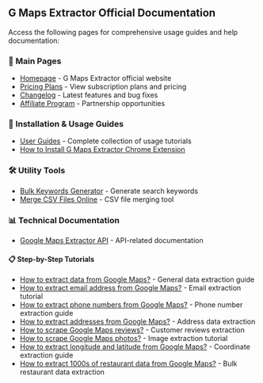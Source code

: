 ## G Maps Extractor Official Documentation

Access the following pages for comprehensive usage guides and help documentation:

### 📖 Main Pages
- [Homepage](https://gmapsextractor.com/) - G Maps Extractor official website
- [Pricing Plans](https://gmapsextractor.com/pricing) - View subscription plans and pricing
- [Changelog](https://gmapsextractor.com/changelog) - Latest features and bug fixes
- [Affiliate Program](https://gmapsextractor.com/affiliates) - Partnership opportunities

### 🚀 Installation & Usage Guides
- [User Guides](https://gmapsextractor.com/guides) - Complete collection of usage tutorials
- [How to Install G Maps Extractor Chrome Extension](https://gmapsextractor.com/how-to-install-g-maps-extractor-chrome-extension)

### 🛠️ Utility Tools
- [Bulk Keywords Generator](https://gmapsextractor.com/bulk-keywords-generator.html) - Generate search keywords
- [Merge CSV Files Online](https://gmapsextractor.com/merge-csv-files-online.html) - CSV file merging tool

### 📊 Technical Documentation
- [Google Maps Extractor API](https://gmapsextractor.com/google-maps-api) - API-related documentation


#### 📋 Step-by-Step Tutorials

- [How to extract data from Google Maps?](https://gmapsextractor.com/articles/how-to-extract-data-from-google-maps) - General data extraction guide
- [How to extract email address from Google Maps?](https://gmapsextractor.com/articles/how-to-extract-emails-from-google-maps) - Email extraction tutorial
- [How to extract phone numbers from Google Maps?](https://gmapsextractor.com/articles/how-to-extract-phone-numbers-from-google-maps) - Phone number extraction guide
- [How to extract addresses from Google Maps?](https://gmapsextractor.com/articles/how-to-extract-addresses-from-google-maps) - Address data extraction
- [How to scrape Google Maps reviews?](https://gmapsextractor.com/articles/how-to-scrape-google-maps-reviews) - Customer reviews extraction
- [How to scrape Google Maps photos?](https://gmapsextractor.com/articles/how-to-scrape-google-maps-photos) - Image extraction tutorial
- [How to extract longitude and latitude from Google Maps?](https://gmapsextractor.com/articles/how-to-extract-longitude-and-latitude-from-google-maps) - Coordinate extraction guide
- [How to extract 1000s of restaurant data from Google Maps?](https://gmapsextractor.com/articles/how-to-extract-1000s-of-restaurant-data-from-google-maps) - Bulk restaurant data extraction
